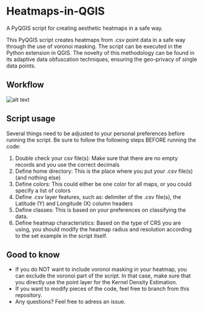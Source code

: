 # Heatmaps-in-QGIS
A PyQGIS script for creating aesthetic heatmaps in a safe way.

This PyQGIS script creates heatmaps from .csv point data in a safe way through the use of voronoi masking. The script can be executed in the Python extension in QGIS. 
The novelty of this methodology can be found in its adaptive data obfuscation techniques, ensuring the geo-privacy of single data points.

## Workflow
![alt text](https://github.com/BramR123/Heatmaps-in-QGIS/blob/main/Workflow.png?raw=true)

## Script usage
Several things need to be adjusted to your personal preferences before running the script. Be sure to follow the following steps BEFORE running the code:
1. Double check your csv file(s): Make sure that there are no empty records and you use the correct decimals
2. Define home directory: This is the place where you put your .csv file(s) (and nothing else)
3. Define colors: This could either be one color for all maps, or you could specify a list of colors
4. Define .csv layer features, such as: delimiter of the .csv file(s), the Latitude (Y) and Longitude (X) column headers
5. Define classes: This is based on your preferences on classifying the data.
6. Define heatmap characteristics: Based on the type of CRS you are using, you should modify the heatmap radius and resolution according to the set example in the script itself.

## Good to know
- If you do NOT want to include voronoi masking in your heatmap, you can exclude the voronoi part of the script. In that case, make sure that you directly use the point layer for the Kernel Density Estimation.
- If you want to modify pieces of the code, feel free to branch from this repository.
- Any questions? Feel free to adress an issue.
